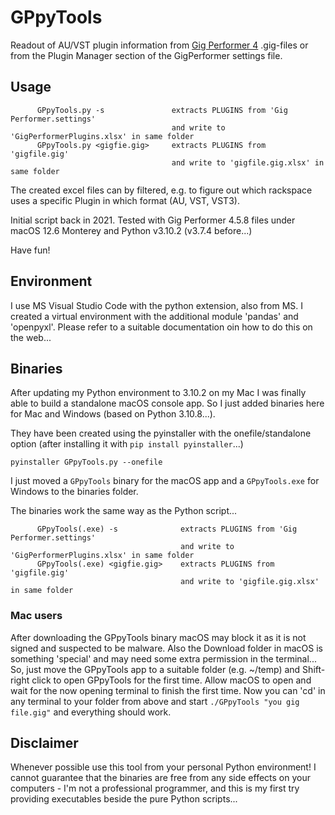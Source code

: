 # GPpyTools
Readout of AU/VST plugin information from [Gig Performer 4](https://gigperformer.com) .gig-files or from the Plugin Manager section of the GigPerformer  settings file.

## Usage

```
      GPpyTools.py -s               extracts PLUGINS from 'Gig Performer.settings' 
                                    and write to 'GigPerformerPlugins.xlsx' in same folder
      GPpyTools.py <gigfie.gig>     extracts PLUGINS from 'gigfile.gig' 
                                    and write to 'gigfile.gig.xlsx' in same folder
```

The created excel files can by filtered, e.g. to figure out which rackspace uses a specific Plugin in which format (AU, VST, VST3).

Initial script back in 2021. Tested with Gig Performer 4.5.8 files under macOS 12.6 Monterey and Python v3.10.2 (v3.7.4 before...)

Have fun!

## Environment

I use MS Visual Studio Code with the python extension, also from MS. I created a virtual environment with the additional module 'pandas' and 'openpyxl'. Please refer to a suitable documentation oin how to do this on the web... 

## Binaries

After updating my Python environment to 3.10.2 on my Mac I was finally able to build a standalone macOS console app. So I just added binaries here for Mac and Windows (based on Python 3.10.8...).

They have been created using the pyinstaller with the onefile/standalone option (after installing it with `pip install pyinstaller`...)

```
pyinstaller GPpyTools.py --onefile
```
I just moved a `GPpyTools` binary for the macOS app and a `GPpyTools.exe` for Windows to the binaries folder. 

The binaries work the same way as the Python script...
```
      GPpyTools(.exe) -s              extracts PLUGINS from 'Gig Performer.settings' 
                                      and write to 'GigPerformerPlugins.xlsx' in same folder
      GPpyTools(.exe) <gigfie.gig>    extracts PLUGINS from 'gigfile.gig' 
                                      and write to 'gigfile.gig.xlsx' in same folder
```

### Mac users
After downloading the GPpyTools binary macOS may block it as it is not signed and suspected to be malware. Also the Download folder in macOS is something 'special' and may need some extra permission in the terminal...
So, just move the GPpyTools app to a suitable folder (e.g. ~/temp) and Shift-right click to open GPpyTools for the first time. Allow macOS to open and wait for the now opening terminal to finish the first time.
Now you can 'cd' in any terminal to your folder from above and start `./GPpyTools "you gig file.gig"` and everything should work.


## Disclaimer

Whenever possible use this tool from your personal Python environment! I cannot guarantee that the binaries are free from any side effects on your computers - I'm not a professional programmer, and this is my first try providing executables beside the pure Python scripts...

